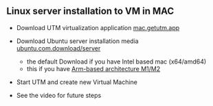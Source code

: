 ## Linux server installation to VM in MAC 
* Download UTM virtualization application [mac.getutm.app](https://mac.getutm.app)
* Download Ubuntu server installation media [ubuntu.com.download/server](https://ubuntu.com/download/server)
  * the default Download if you have Intel based mac (x64/amd64)
  * this if you have [Arm-based architecture M1/M2](https://ubuntu.com/download/server/arm)

* Start UTM and create new Virtual Machine
 * See the video for future steps
   
